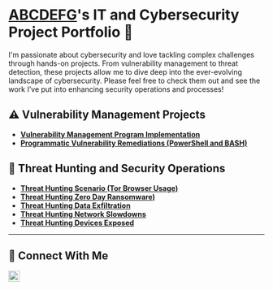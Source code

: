 # <a href="https://www.linkedin.com/in//">ABCDEFG</a>'s IT and Cybersecurity Project Portfolio 🔐

I'm passionate about cybersecurity and love tackling complex challenges through hands-on projects. From vulnerability management to threat detection, these projects allow me to dive deep into the ever-evolving landscape of cybersecurity. Please feel free to check them out and see the work I’ve put into enhancing security operations and processes!


## ⚠️ Vulnerability Management Projects

- **[Vulnerability Management Program Implementation](https://github.com/askonube/vulnerability-management-program)**
- **[Programmatic Vulnerability Remediations (PowerShell and BASH)](https://github.com/joshcybertest/programmatic-vulnerability-remediations)**

## 🚨 Threat Hunting and Security Operations

- **[Threat Hunting Scenario (Tor Browser Usage)](https://github.com/askonube/threat-hunting-scenario-tor)**
- **[Threat Hunting Zero Day Ransomware)](https://github.com/askonube/TH-Zero-Day-Ransomware)**
- **[Threat Hunting Data Exfiltration](https://github.com/askonube/IR-Data-Exfiltration)**
- **[Threat Hunting Network Slowdowns](https://github.com/askonube/IR-Network-Slowdowns)**
- **[Threat Hunting Devices Exposed](https://github.com/askonube/IR-Devices-Exposed-Internet)**
<hr/>

## 🤳 Connect With Me


[<img align="left" alt="___________ | LinkedIn" width="22px" src="https://cdn.jsdelivr.net/npm/simple-icons@v3/icons/linkedin.svg" />][linkedin]


[email]: https://gmail.com/___________
[linkedin]: https://linkedin.com/in/___________

<!--
<img width="35" alt="image" src="https://github.com/user-attachments/assets/2f41c7cd-5ea8-4475-b451-a37161b6c3fb"> 
<img width="35" alt="image" src="https://github.com/user-attachments/assets/77649969-9910-4994-8b96-74a116cfb2a8">
-->
